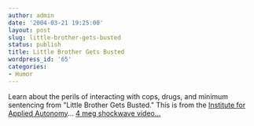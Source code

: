 ```yaml
---
author: admin
date: '2004-03-21 19:25:00'
layout: post
slug: little-brother-gets-busted
status: publish
title: Little Brother Gets Busted
wordpress_id: '65'
categories:
- Humor
---
```


Learn about the perils of interacting with cops, drugs, and minimum
sentencing from "Little Brother Gets Busted." This is from the
[Institute for Applied Autonomy](http://www.appliedautonomy.com/)... [4
meg shockwave video...](http://www.zhangzhung.net/lj/busted.dcr)
